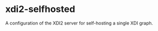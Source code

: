 xdi2-selfhosted
===============

A configuration of the XDI2 server for self-hosting a single XDI graph.
